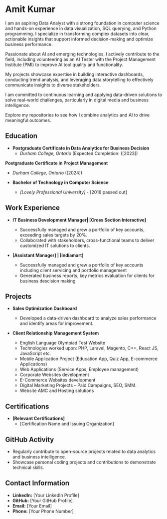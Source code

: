 # Amit Kumar

I am an aspiring Data Analyst with a strong foundation in computer science and hands-on experience in data visualization, SQL querying, and Python programming. I specialize in transforming complex datasets into clear, actionable insights that support informed decision-making and optimize business performance.

Passionate about AI and emerging technologies, I actively contribute to the field, including volunteering as an AI Tester with the Project Management Institute (PMI) to improve AI tool quality and functionality.

My projects showcase expertise in building interactive dashboards, conducting trend analysis, and leveraging data storytelling to effectively communicate insights to diverse stakeholders.

I am committed to continuous learning and applying data-driven solutions to solve real-world challenges, particularly in digital media and business intelligence.

Explore my repositories to see how I combine analytics and AI to drive meaningful outcomes.

## Education
- **Postgraduate Certificate in Data Analytics for Business Decision**
  - *Durham College, Ontario* (Expected Completion: ([2023])
 
**Postgraduate Certificate in Project Management**
  - *Durham College, Ontario* ([2024])

- **Bachelor of Technology in Computer Science**
  - *[Lovely Professional University]* - [2016 passed out]

## Work Experience
- **IT Business Development Manager| [Cross Section Interactive]**
  - Successfully managed and grew a portfolio of key accounts, exceeding sales targets by 20%.
  - Collaborated with stakeholders, cross-functional teams to deliver customized IT solutions to clients.

- **[Assistant Manager] | [Indiamart]**
  - Successfully managed and grew a portfolio of key accounts including client servicing and portfolio management
  - Generated business reports, key metrics evaluation for clients for business descision making

## Projects
- **Sales Optimization Dashboard**
  - Developed a data-driven dashboard to analyze sales performance and identify areas for improvement.

- **Client Relationship Management System**
  - English Language Olympiad Test Website
  - Technologies worked upon: PHP, Laravel, Magento, C++, React JS, JavaScript etc.
  - Mobile Application Project (Education App, Quiz App, E-commerce Applications)
  - Web Applications (Service Apps, Employee management)
  - Corporate Websites development
  - E-Commerce Websites development
  - Digital Marketing Projects – Paid Campaigns, SEO, SMM.
  - Website AMC and Hosting solutions


## Certifications
- **[Relevant Certifications]**
  - [Certification Name and Issuing Organization]

## GitHub Activity
- Regularly contribute to open-source projects related to data analytics and business intelligence.
- Showcase personal coding projects and contributions to demonstrate technical skills.

## Contact Information
- **LinkedIn:** [Your LinkedIn Profile]
- **GitHub:** [Your GitHub Profile]
- **Email:** [Your Email]
- **Phone:** [Your Phone Number]
